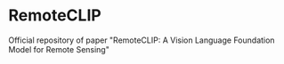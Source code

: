 # RemoteCLIP
Official repository of paper "RemoteCLIP: A Vision Language Foundation Model for Remote Sensing"
